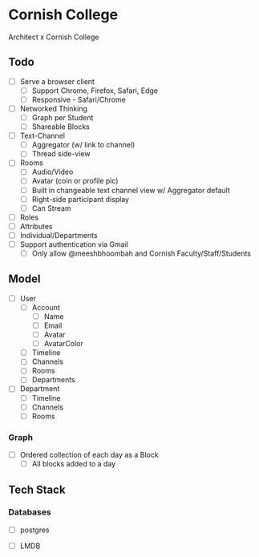 # Cornish College
Architect x Cornish College

## Todo
- [ ] Serve a browser client
    + [ ] Support Chrome, Firefox, Safari, Edge
    + [ ] Responsive - Safari/Chrome
- [ ] Networked Thinking
    + [ ] Graph per Student
    + [ ] Shareable Blocks
- [ ] Text-Channel
    + [ ] Aggregator (w/ link to channel)
    + [ ] Thread side-view
- [ ] Rooms
    + [ ] Audio/Video
    + [ ] Avatar (coin or profile pic)
    + [ ] Built in changeable text channel view w/ Aggregator default
    + [ ] Right-side participant display
    + [ ] Can Stream 
- [ ] Roles
- [ ] Attributes
- [ ] Individual/Departments
- [ ] Support authentication via Gmail
    + [ ] Only allow @meeshbhoombah and Cornish Faculty/Staff/Students

## Model 
- [ ] User
    + [ ] Account
        * [ ] Name
        * [ ] Email
        * [ ] Avatar
        * [ ] AvatarColor
    + [ ] Timeline
    + [ ] Channels
    + [ ] Rooms
    + [ ] Departments
- [ ] Department
    + [ ] Timeline
    + [ ] Channels
    + [ ] Rooms

### Graph
- [ ] Ordered collection of each day as a Block
    + [ ] All blocks added to a day

## Tech Stack
### Databases
- [ ] postgres
- [ ] LMDB

